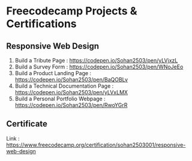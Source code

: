 # Freecodecamp Projects & Certifications

## Responsive Web Design

1. Build a Tribute Page                 : https://codepen.io/Sohan2503/pen/yLVjxzL
2. Build a Survey Form                  : https://codepen.io/Sohan2503/pen/WNoJeEo
3. Build a Product Landing Page         : https://codepen.io/Sohan2503/pen/BaQOBLv
4. Build a Technical Documentation Page : https://codepen.io/Sohan2503/pen/yLVxLMX
5. Build a Personal Portfolio Webpage   : https://codepen.io/Sohan2503/pen/RwoYGrR

## Certificate

Link : https://www.freecodecamp.org/certification/sohan2503001/responsive-web-design
